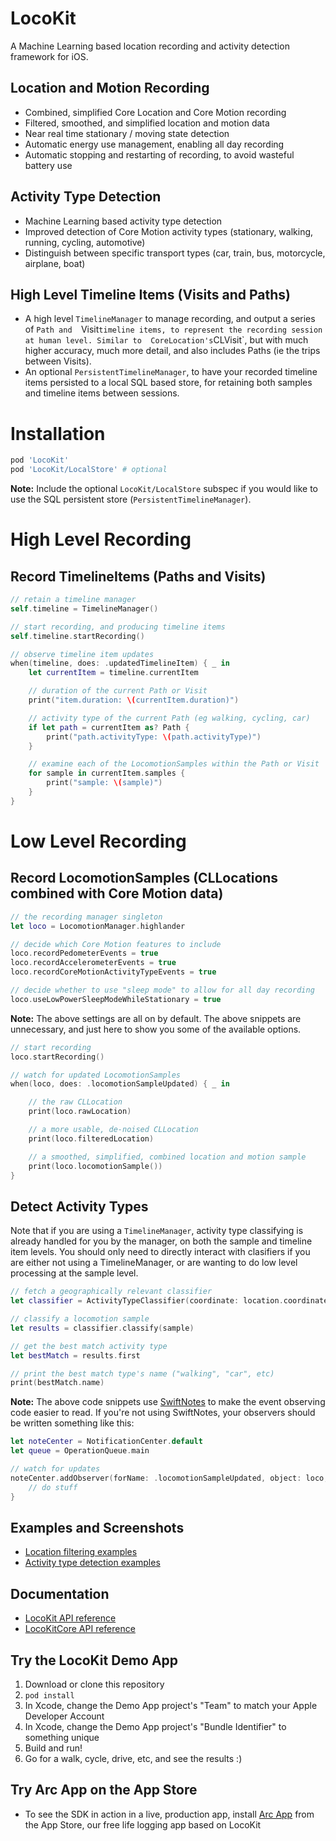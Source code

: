 # LocoKit

A Machine Learning based location recording and activity detection framework for iOS.

## Location and Motion Recording

- Combined, simplified Core Location and Core Motion recording
- Filtered, smoothed, and simplified location and motion data
- Near real time stationary / moving state detection
- Automatic energy use management, enabling all day recording
- Automatic stopping and restarting of recording, to avoid wasteful battery use

## Activity Type Detection

- Machine Learning based activity type detection
- Improved detection of Core Motion activity types (stationary, walking, running, cycling,
  automotive)
- Distinguish between specific transport types (car, train, bus, motorcycle, airplane, boat)

## High Level Timeline Items (Visits and Paths)

- A high level `TimelineManager` to manage recording, and output a series of `Path and 
  `Visit` timeline items, to represent the recording session at human level. Similar to 
  CoreLocation's `CLVisit`, but with much higher accuracy, much more detail, and also includes
  Paths (ie the trips between Visits). 
- An optional `PersistentTimelineManager`, to have your recorded timeline items persisted to a local 
  SQL based store, for retaining both samples and timeline items between sessions.

# Installation

```ruby
pod 'LocoKit'
pod 'LocoKit/LocalStore' # optional
```

**Note:** Include the optional `LocoKit/LocalStore` subspec if you would like to use the SQL
persistent store (`PersistentTimelineManager`).

# High Level Recording 

## Record TimelineItems (Paths and Visits)

```swift
// retain a timeline manager
self.timeline = TimelineManager()

// start recording, and producing timeline items 
self.timeline.startRecording()

// observe timeline item updates
when(timeline, does: .updatedTimelineItem) { _ in
    let currentItem = timeline.currentItem

    // duration of the current Path or Visit
    print("item.duration: \(currentItem.duration)")

    // activity type of the current Path (eg walking, cycling, car)
    if let path = currentItem as? Path {
        print("path.activityType: \(path.activityType)")
    }

    // examine each of the LocomotionSamples within the Path or Visit
    for sample in currentItem.samples {
        print("sample: \(sample)")
    }
}
```

# Low Level Recording

## Record LocomotionSamples (CLLocations combined with Core Motion data)

```swift
// the recording manager singleton
let loco = LocomotionManager.highlander
```

```swift
// decide which Core Motion features to include
loco.recordPedometerEvents = true
loco.recordAccelerometerEvents = true
loco.recordCoreMotionActivityTypeEvents = true
```

```swift
// decide whether to use "sleep mode" to allow for all day recording 
loco.useLowPowerSleepModeWhileStationary = true
```

**Note:** The above settings are all on by default. The above snippets are unnecessary, and just here 
  to show you some of the available options. 

```swift
// start recording 
loco.startRecording()
```

```swift
// watch for updated LocomotionSamples
when(loco, does: .locomotionSampleUpdated) { _ in

    // the raw CLLocation
    print(loco.rawLocation)

    // a more usable, de-noised CLLocation
    print(loco.filteredLocation)

    // a smoothed, simplified, combined location and motion sample
    print(loco.locomotionSample())
}
```

## Detect Activity Types

Note that if you are using a `TimelineManager`, activity type classifying is already handled 
for you by the manager, on both the sample and timeline item levels. You should only need to 
directly interact with clasifiers if you are either not using a TimelineManager, or are wanting 
to do low level processing at the sample level.

```swift
// fetch a geographically relevant classifier
let classifier = ActivityTypeClassifier(coordinate: location.coordinate)

// classify a locomotion sample
let results = classifier.classify(sample)

// get the best match activity type
let bestMatch = results.first

// print the best match type's name ("walking", "car", etc)
print(bestMatch.name)
```

**Note:** The above code snippets use [SwiftNotes](https://github.com/sobri909/SwiftNotes) to make
  the event observing code easier to read. If you're not using SwiftNotes, your observers should be
  written something like this:

```swift
let noteCenter = NotificationCenter.default
let queue = OperationQueue.main 

// watch for updates
noteCenter.addObserver(forName: .locomotionSampleUpdated, object: loco, queue: queue) { _ in
    // do stuff
}
```

## Examples and Screenshots

- [Location filtering 
  examples](https://github.com/sobri909/LocoKit/blob/master/LocationFilteringExamples.md)
- [Activity type detection examples](https://github.com/sobri909/LocoKit/blob/master/ActivityTypeClassifierExamples.md)

## Documentation 

- [LocoKit API reference](https://www.bigpaua.com/arckit/docs)
- [LocoKitCore API reference](https://www.bigpaua.com/arckit/docs_core)

## Try the LocoKit Demo App

1. Download or clone this repository
2. `pod install`
3. In Xcode, change the Demo App project's "Team" to match your Apple Developer Account
4. In Xcode, change the Demo App project's "Bundle Identifier" to something unique
5. Build and run!
6. Go for a walk, cycle, drive, etc, and see the results :)

## Try Arc App on the App Store

- To see the SDK in action in a live, production app, install
  [Arc App](https://itunes.apple.com/app/arc-app-location-activity-tracker/id1063151918?mt=8) 
  from the App Store, our free life logging app based on LocoKit

